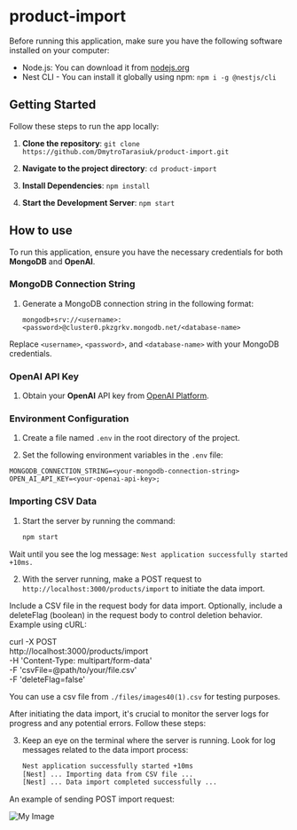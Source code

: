 # product-import

Before running this application, make sure you have the following software installed on your computer:

- Node.js: You can download it from [nodejs.org](https://nodejs.org/)
- Nest CLI - You can install it globally using npm: `npm i -g @nestjs/cli`

## Getting Started

Follow these steps to run the app locally:

1. **Clone the repository**:
`git clone https://github.com/DmytroTarasiuk/product-import.git`

2. **Navigate to the project directory**:
`cd product-import`

3. **Install Dependencies**:
`npm install`

4. **Start the Development Server**:
`npm start`

## How to use

To run this application, ensure you have the necessary credentials for both **MongoDB** and **OpenAI**.

### MongoDB Connection String

1. Generate a MongoDB connection string in the following format:

   ```plaintext
   mongodb+srv://<username>:<password>@cluster0.pkzgrkv.mongodb.net/<database-name>

Replace `<username>`, `<password>`, and `<database-name>` with your MongoDB credentials.

### OpenAI API Key

1. Obtain your **OpenAI** API key from [OpenAI Platform](https://platform.openai.com/api-keys).

### Environment Configuration

1. Create a file named `.env` in the root directory of the project.

2. Set the following environment variables in the `.env` file:

```env
MONGODB_CONNECTION_STRING=<your-mongodb-connection-string>
OPEN_AI_API_KEY=<your-openai-api-key>;
```

### Importing CSV Data

1. Start the server by running the command:

   ```bash
   npm start

Wait until you see the log message: `Nest application successfully started +10ms.`

2. With the server running, make a POST request to `http://localhost:3000/products/import` to initiate the data import.

Include a CSV file in the request body for data import.
Optionally, include a deleteFlag (boolean) in the request body to control deletion behavior.
Example using cURL:

curl -X POST \
  http://localhost:3000/products/import \
  -H 'Content-Type: multipart/form-data' \
  -F 'csvFile=@path/to/your/file.csv' \
  -F 'deleteFlag=false'

You can use a csv file from `./files/images40(1).csv` for testing purposes.

After initiating the data import, it's crucial to monitor the server logs for progress and any potential errors. Follow these steps:

3. Keep an eye on the terminal where the server is running. Look for log messages related to the data import process:

   ```bash
   Nest application successfully started +10ms
   [Nest] ... Importing data from CSV file ...
   [Nest] ... Data import completed successfully ...

An example of sending POST import request:

![My Image](files/request.png)
